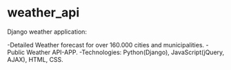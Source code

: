# weather_api
Django weather application:

-Detailed Weather forecast for over 160.000 cities and municipalities.
-Public Weather API-APP.
-Technologies: Python(Django), JavaScript(jQuery, AJAX), HTML, CSS.
